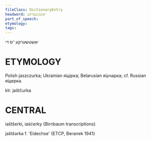 ```yaml
---
fileClass: DictionaryEntry
headword: יאַשטשערקע
part_of_speech: 
etymology: 
tags: 
---
```

יאַשטשערקע
־ס
די

ETYMOLOGY
===========
Polish jaszczurka; Ukrainian я́щірка; Belarusian я́шчарка; cf. Russian я́щерка.

klr. jaštčurka

CENTRAL
========

iaštšerki, iaśćerky {Birnbaum transcriptions}

jaštšərkə f. 'Eidechse' {ETCP, Beranek 1941}
